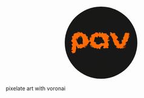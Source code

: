<p align="center">
  <img style="border-radius: 50%" src="https://github.com/aichingert/pav/blob/main/www/android-chrome-192x192.png?raw=true" alt="simple logo"/>
</p>

pixelate art with voronai

